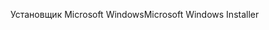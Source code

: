 <span data-ttu-id="03586-101">Установщик Microsoft Windows</span><span class="sxs-lookup"><span data-stu-id="03586-101">Microsoft Windows Installer</span></span>